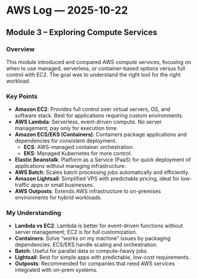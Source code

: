 # AWS Log — 2025-10-22  
## Module 3 – Exploring Compute Services

### Overview
This module introduced and compared AWS compute services, focusing on when to use managed, serverless, or container-based options versus full control with EC2. The goal was to understand the right tool for the right workload.  

### Key Points
- **Amazon EC2**: Provides full control over virtual servers, OS, and software stack. Best for applications requiring custom environments.  
- **AWS Lambda**: Serverless, event-driven compute. No server management; pay only for execution time.  
- **Amazon ECS/EKS (Containers)**: Containers package applications and dependencies for consistent deployment.  
  - **ECS**: AWS-managed container orchestration.  
  - **EKS**: Managed Kubernetes for more control.  
- **Elastic Beanstalk**: Platform as a Service (PaaS) for quick deployment of applications without managing infrastructure.  
- **AWS Batch**: Scales batch processing jobs automatically and efficiently.  
- **Amazon Lightsail**: Simplified VPS with predictable pricing, ideal for low-traffic apps or small businesses.  
- **AWS Outposts**: Extends AWS infrastructure to on-premises environments for hybrid workloads.  

### My Understanding
- **Lambda vs EC2**: Lambda is better for event-driven functions without server management; EC2 is for full customization.  
- **Containers**: Solve “works on my machine” issues by packaging dependencies. ECS/EKS handle scaling and orchestration.  
- **Batch**: Useful for parallel data or compute-heavy jobs.  
- **Lightsail**: Best for simple apps with predictable, low-cost requirements.  
- **Outposts**: Recommended for companies that need AWS services integrated with on-prem systems. 
